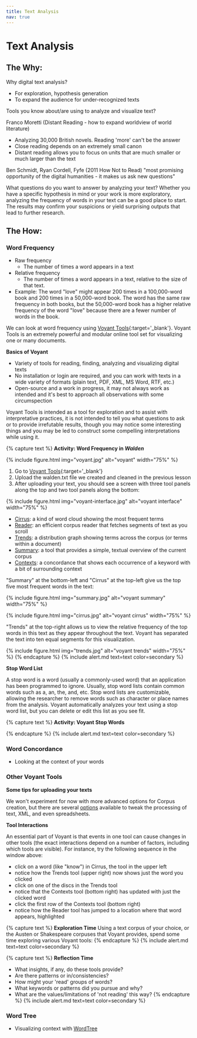 ```yaml
---
title: Text Analysis
nav: true
---
```


# Text Analysis

## The Why:

Why digital text analysis?
- For exploration, hypothesis generation
- To expand the audience for under-recognized texts

Tools you know about/are using to analyze and visualize text?

Franco Moretti (Distant Reading - how to expand worldview of world literature)
- Analyzing 30,000 British novels. Reading 'more' can't be the answer 
- Close reading depends on an extremely small canon
- Distant reading allows you to focus on units that are much smaller or much larger than the text

Ben Schmidt, Ryan Cordell,
Fyfe (2011 How Not to Read) "most promising opportunity of the digital humanities - it makes us ask new questions"

What questions do you want to answer by analyzing your text? Whether you have a specific hypothesis in mind or your work is more exploratory, analyzing the frequency of words in your text can be a good place to start. The results may confirm your suspicions or yield surprising outputs that lead to further research.

## The How:

### Word Frequency

- Raw frequency
    - The number of times a word appears in a text
- Relative frequency
    - The number of times a word appears in a text, relative to the size of that text. 
- Example: The word "love" might appear 200 times in a 100,000-word book and 200 times in a 50,000-word book. The word has the same raw frequency in both books, but the 50,000-word book has a higher relative frequency of the word "love" because there are a fewer number of words in the book.

We can look at word frequency using [Voyant Tools](https://voyant-tools.org/){:target='_blank'}. Voyant Tools is an extremely powerful and modular online tool set for visualizing one or many documents.

**Basics of Voyant**

- Variety of tools for reading, finding, analyzing and visualizing digital texts
- No installation or login are required, and you can work with texts in a wide variety of formats (plain text, PDF, XML, MS Word, RTF, etc.)
- Open-source and a work in progress, it may not always work as intended and it's best to approach all observations with some circumspection

Voyant Tools is intended as a tool for exploration and to assist with interpretative practices, it is not intended to tell you what questions to ask or to provide irrefutable results, though you may notice some interesting things and you may be led to construct some compelling interpretations while using it.

{% capture text %}
**Activity: Word Frequency in *Walden***

{% include figure.html img="voyant.jpg" alt="voyant" width="75%" %}

1. Go to [Voyant Tools](https://voyant-tools.org/){:target='_blank'}
2. Upload the walden.txt file we created and cleaned in the previous lesson
3. After uploading your text, you should see a screen with three tool panels along the top and two tool panels along the bottom:

{% include figure.html img="voyant-interface.jpg" alt="voyant interface" width="75%" %}

- [Cirrus](https://voyant-tools.org/docs/#!/guide/cirrus): a kind of word cloud showing the most frequent terms
- [Reader](https://voyant-tools.org/docs/#!/guide/reader): an efficient corpus reader that fetches segments of text as you scroll
- [Trends](https://voyant-tools.org/docs/#!/guide/trends): a distribution graph showing terms across the corpus (or terms within a document)
- [Summary](https://voyant-tools.org/docs/#!/guide/summary): a tool that provides a simple, textual overview of the current corpus
- [Contexts](https://voyant-tools.org/docs/#!/guide/contexts): a concordance that shows each occurrence of a keyword with a bit of surrounding context

"Summary" at the bottom-left and "Cirrus" at the top-left give us the top five most frequent words in the text:

{% include figure.html img="summary.jpg" alt="voyant summary" width="75%" %}

{% include figure.html img="cirrus.jpg" alt="voyant cirrus" width="75%" %}

"Trends" at the top-right allows us to view the relative frequency of the top words in this text as they appear throughout the text. Voyant has separated the text into ten equal segments for this visualization.

{% include figure.html img="trends.jpg" alt="voyant trends" width="75%" %}
{% endcapture %}
{% include alert.md text=text color=secondary %}

**Stop Word List**

A stop word is a word (usually a commonly-used word) that an application has been programmed to ignore. Usually, stop word lists contain common words such as a, an, the, and, etc. Stop word lists are customizable, allowing the researcher to remove words such as character or place names from the analysis. Voyant automatically analyzes your text using a stop word list, but you can delete or edit this list as you see fit.

{% capture text %}
**Activity: Voyant Stop Words**

{% endcapture %}
{% include alert.md text=text color=secondary %}

### Word Concordance
- Looking at the context of your words

### Other Voyant Tools

**Some tips for uploading your texts**

We won't experiment for now with more advanced options for Corpus creation, but there are several [options](https://voyant-tools.org/docs/#!/guide/corpuscreator-section-options) available to tweak the processing of text, XML, and even spreadsheets. 

**Tool Interactions**

An essential part of Voyant is that events in one tool can cause changes in other tools (the exact interactions depend on a number of factors, including which tools are visible). For instance, try the following sequence in the window above:

- click on a word (like "know") in Cirrus, the tool in the upper left
- notice how the Trends tool (upper right) now shows just the word you clicked
- click on one of the discs in the Trends tool
- notice that the Contexts tool (bottom right) has updated with just the clicked word
- click the first row of the Contexts tool (bottom right)
- notice how the Reader tool has jumped to a location where that word appears, highlighted

{% capture text %}
**Exploration Time**
Using a text corpus of your choice, or the Austen or Shakespeare corpuses that Voyant provides, spend some time exploring various Voyant tools:
{% endcapture %}
{% include alert.md text=text color=secondary %}

{% capture text %}
**Reflection Time** 
- What insights, if any, do these tools provide?
- Are there patterns or in/consistencies?
- How might your 'read' groups of words?
- What keywords or patterns did you pursue and why?
- What are the values/limitations of 'not reading' this way?
{% endcapture %}
{% include alert.md text=text color=secondary %}

### Word Tree
- Visualizing context with [WordTree](https://www.jasondavies.com/wordtree/)

